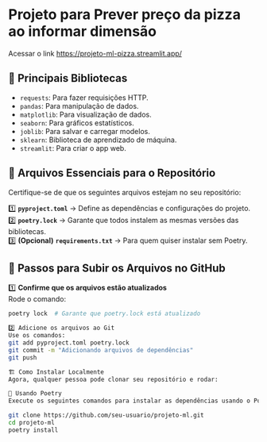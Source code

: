 # Projeto para Prever preço da pizza ao informar dimensão

Acessar o link https://projeto-ml-pizza.streamlit.app/

## 📌 Principais Bibliotecas

- `requests`: Para fazer requisições HTTP.
- `pandas`: Para manipulação de dados.
- `matplotlib`: Para visualização de dados.
- `seaborn`: Para gráficos estatísticos.
- `joblib`: Para salvar e carregar modelos.
- `sklearn`: Biblioteca de aprendizado de máquina.
- `streamlit`: Para criar o app web.

## 📌 Arquivos Essenciais para o Repositório

Certifique-se de que os seguintes arquivos estejam no seu repositório:

1️⃣ **`pyproject.toml`** → Define as dependências e configurações do projeto.  
2️⃣ **`poetry.lock`** → Garante que todos instalem as mesmas versões das bibliotecas.  
3️⃣ **(Opcional)** **`requirements.txt`** → Para quem quiser instalar sem Poetry.

## 🔧 Passos para Subir os Arquivos no GitHub

1️⃣ **Confirme que os arquivos estão atualizados**  
   Rode o comando:
   ```bash
   poetry lock  # Garante que poetry.lock está atualizado

2️⃣ Adicione os arquivos ao Git
Use os comandos:
git add pyproject.toml poetry.lock
git commit -m "Adicionando arquivos de dependências"
git push

🏗️ Como Instalar Localmente
Agora, qualquer pessoa pode clonar seu repositório e rodar:

📌 Usando Poetry
Execute os seguintes comandos para instalar as dependências usando o Poetry:

git clone https://github.com/seu-usuario/projeto-ml.git
cd projeto-ml
poetry install

